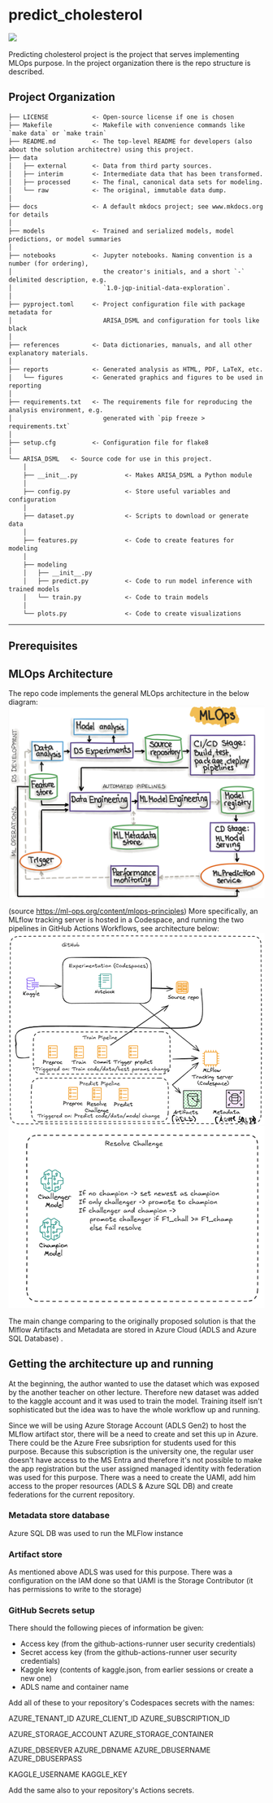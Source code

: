 # predict_cholesterol

<a target="_blank" href="https://cookiecutter-data-science.drivendata.org/">
    <img src="https://img.shields.io/badge/CCDS-Project%20template-328F97?logo=cookiecutter" />
</a>

Predicting cholesterol project is the project that serves implementing MLOps purpose. In the project organization there is the repo structure is described.

## Project Organization

```
├── LICENSE            <- Open-source license if one is chosen
├── Makefile           <- Makefile with convenience commands like `make data` or `make train`
├── README.md          <- The top-level README for developers (also about the solution architectre) using this project.
├── data
│   ├── external       <- Data from third party sources.
│   ├── interim        <- Intermediate data that has been transformed.
│   ├── processed      <- The final, canonical data sets for modeling.
│   └── raw            <- The original, immutable data dump.
│
├── docs               <- A default mkdocs project; see www.mkdocs.org for details
│
├── models             <- Trained and serialized models, model predictions, or model summaries
│
├── notebooks          <- Jupyter notebooks. Naming convention is a number (for ordering),
│                         the creator's initials, and a short `-` delimited description, e.g.
│                         `1.0-jqp-initial-data-exploration`.
│
├── pyproject.toml     <- Project configuration file with package metadata for 
│                         ARISA_DSML and configuration for tools like black
│
├── references         <- Data dictionaries, manuals, and all other explanatory materials.
│
├── reports            <- Generated analysis as HTML, PDF, LaTeX, etc.
│   └── figures        <- Generated graphics and figures to be used in reporting
│
├── requirements.txt   <- The requirements file for reproducing the analysis environment, e.g.
│                         generated with `pip freeze > requirements.txt`
│
├── setup.cfg          <- Configuration file for flake8
│
└── ARISA_DSML   <- Source code for use in this project.
    │
    ├── __init__.py             <- Makes ARISA_DSML a Python module
    │
    ├── config.py               <- Store useful variables and configuration
    │
    ├── dataset.py              <- Scripts to download or generate data
    │
    ├── features.py             <- Code to create features for modeling
    │
    ├── modeling                
    │   ├── __init__.py 
    │   ├── predict.py          <- Code to run model inference with trained models          
    │   └── train.py            <- Code to train models
    │
    └── plots.py                <- Code to create visualizations
```

--------

## Prerequisites

## MLOps Architecture
The repo code implements the general MLOps architecture in the below diagram:
![alt text](image.png)

(source https://ml-ops.org/content/mlops-principles) More specifically, an MLflow tracking server is hosted in a Codespace, and running the two pipelines in GitHub Actions Workflows, see architecture below:
![alt text](image-1.png)
![alt text](image-2.png)

The main change comparing to the originally proposed solution is that the Mlflow Artifacts and Metadata are stored in Azure Cloud (ADLS and Azure SQL Database) .

## Getting the architecture up and running

At the beginning, the author wanted to use the dataset which was exposed by the another teacher on other lecture. Therefore new dataset was added to the kaggle account and it was used to train the model. Training itself isn't sophisticated but the idea was to have the whole workflow up and running.

Since we will be using Azure Storage Account (ADLS Gen2) to host the MLflow artifact stor, there will be a need to create and set this up in Azure.
There could be the Azure Free subsription for students used for this purpose. Because this subscription is the university one, the regular user doesn't have access to the MS Entra and therefore it's not possible to make the app registration but the user assigned managed identity with federation was used for this purpose. There was a need to create the UAMI, add him access to the proper resources (ADLS & Azure SQL DB) and create federations for the current repository. 

### Metadata store database
Azure SQL DB was used to run the MLFlow instance

### Artifact store
As mentioned above ADLS was used for this purpose. There was a configuration on the IAM done so that UAMI is the Storage Contributor (it has permissions to write to the storage)

### GitHub Secrets setup

There should the following pieces of information be given:

- Access key (from the github-actions-runner user security credentials)
- Secret access key (from the github-actions-runner user security credentials)
- Kaggle key (contents of kaggle.json, from earlier sessions or create a new one)
- ADLS name and container name

Add all of these to your repository's Codespaces secrets with the names:

AZURE_TENANT_ID
AZURE_CLIENT_ID
AZURE_SUBSCRIPTION_ID

AZURE_STORAGE_ACCOUNT
AZURE_STORAGE_CONTAINER

AZURE_DBSERVER
AZURE_DBNAME
AZURE_DBUSERNAME
AZURE_DBUSERPASS

KAGGLE_USERNAME
KAGGLE_KEY

Add the same also to your repository's Actions secrets.




